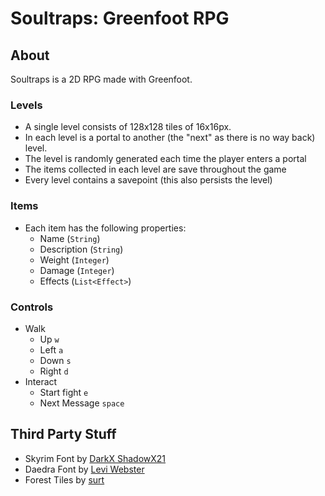# Soultraps: Greenfoot RPG

## About

Soultraps is a 2D RPG made with Greenfoot. 

### Levels

- A single level consists of 128x128 tiles of 16x16px.
- In each level is a portal to another (the "next" as there is no way back) level.
- The level is randomly generated each time the player enters a portal
- The items collected in each level are save throughout the game
- Every level contains a savepoint (this also persists the level)

### Items 

- Each item has the following properties:
    - Name (`String`)
    - Description (`String`)
    - Weight (`Integer`)
    - Damage (`Integer`)
    - Effects (`List<Effect>`)
    
### Controls

- Walk
    - Up `w`
    - Left `a`
    - Down `s`
    - Right `d`
- Interact
    - Start fight `e`
    - Next Message `space`
    
## Third Party Stuff

- Skyrim Font by [DarkX ShadowX21](https://www.dafont.com/de/darkx-shadowx21.d5582)
- Daedra Font by [Levi Webster](https://www.dafont.com/de/levi-webster.d7357)
- Forest Tiles by [surt](https://opengameart.org/users/surt)
